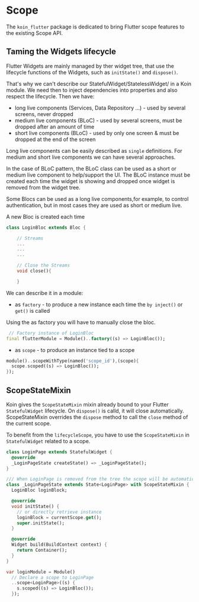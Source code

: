 # Scope

The `koin_flutter` package is dedicated to bring Flutter scope features to the existing Scope API.

## Taming the Widgets lifecycle

Flutter Widgets are mainly managed by ther widget tree, that use the lifecycle functions of the Widgets, such as
`initState()` and `dispose()`.

That's why we can't describe our StatefulWidget/StatelessWidget/ in a Koin module. We need then to inject dependencies into properties and also respect the lifecycle.
Then we have:

* long live components (Services, Data Repository ...) - used by several screens, never dropped
* medium live components (BLoC) - used by several screens, must be dropped after an amount of time
* short live components (BLoC) - used by only one screen & must be dropped at the end of the screen

Long live components can be easily described as `single` definitions. For medium and short live components we can have several approaches.

In the case of BLoC pattern, the BLoC class can be used as a short or medium live component to help/support the UI. The BLoC instance must be created each time the widget is showing and dropped once widget is removed from the widget tree.

Some Blocs can be used as a long live components,for example, to control authentication,
but in most cases they are used as short or medium live.


A new Bloc is created each time

```dart
class LoginBloc extends Bloc {

    // Streams
    ...
    ...
    ...

    // Close the Streams
    void close(){

    }
```

We can describe it in a module:


* as `factory` - to produce a new instance each time the `by inject()` or `get()` is called

Using the as factory you will have to manually close the bloc.

```dart
 // Factory instance of LoginBloc
final flutterModule = Module()..factory((s) => LoginBloc());
```

* as `scope` - to produce an instance tied to a scope

```dart
module()..scopeWithType(named('scope_id'),(scope){
  scope.scoped((s) => LoginBloc());
});
```

## ScopeStateMixin

Koin gives the `ScopeStateMixin` mixin already bound to your Flutter `StatefulWidget` lifecycle. On `dispose()` is calld, it will close automatically. ScopeStateMixin overrides the `dispose` method to call the `close` method of the current scope.

To benefit from the `lifecycleScope`, you have to use the `ScopeStateMixin` in `StatefulWidget` related to a scope.


```dart
class LoginPage extends StatefulWidget {
  @override
  _LoginPageState createState() => _LoginPageState();
}

/// When LoginPage is removed from the tree the scope will be automatically closed.
class _LoginPageState extends State<LoginPage> with ScopeStateMixin {
  LoginBloc loginBlock;

  @override
  void initState() {
    // or directly retrieve instance
    loginBlock = currentScope.get();
    super.initState();
  }

  @override
  Widget build(BuildContext context) {
    return Container();
  }
}
```

```dart
var loginModule = Module()
  // Declare a scope to LoginPage
  ..scope<LoginPage>((s) {
    s.scoped((s) => LoginBloc());
  });
```
